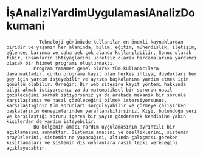 # İşAnaliziYardimUygulamasiAnalizDokumani

                Teknoloji günümüzde kullanılan en önemli kaynaklardan biridir ve yaşamın her alanında, bilim, eğitim, mühendislik, iletişim, eğlence, barınma ve daha pek çok alanda kullanılabilir, Sonuç olarak fikir, insanların ihtiyaçlarını ücretsiz olarak harcamalarına yardımcı olacak bir hizmet programı oluşturmaktı. 
              Program tamamen genel olarak tüm kullanıcılara dayanmaktadır, çünkü programa kayıt olan herkes ihtiyaç duydukları her şey için yardım isteyebilir ve ayrıca başkalarına yardım etmek için gönüllü olabilir. Örneğin: Bir web sitesine kayıt yöntemi hakkında bilgi almak istiyorsanız ya da matematiksel bir sorunun nasıl çözüleceğini sormak istiyorsanız ya da arabada mekanik bir sorunla karşılaştınız ve nasıl çözüleceğini bilmek istersiyorsunuz, karşılaştığınız tüm sorunları sorgulayabilir ve çözmeye çalışırken başkalarının deneyimlerinden yararlanabilirsiniz. Kişi, bulunduğu yeri ve karşılaştığı sorunu içeren bir yayın göndererek kendisine yakın kişilerden de yardım isteyebilir. 
              Bu belgenin amacı Yardım uygulamasının ayrıntılı bir açıklamasını sunmaktır. Sistemin amacını ve özelliklerini, sistemin arayüzlerini, sistemin ne yapacağını, altında çalışması gereken kısıtlamaları ve sistemin dış uyaranlara nasıl tepki vereceğini açıklayacaktır.
